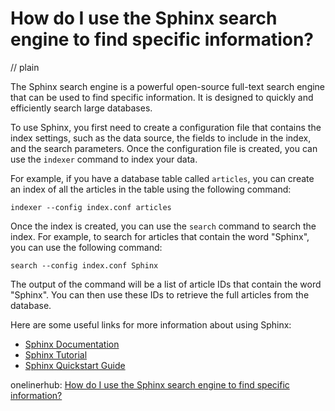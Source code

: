 # How do I use the Sphinx search engine to find specific information?
// plain

The Sphinx search engine is a powerful open-source full-text search engine that can be used to find specific information. It is designed to quickly and efficiently search large databases.

To use Sphinx, you first need to create a configuration file that contains the index settings, such as the data source, the fields to include in the index, and the search parameters. Once the configuration file is created, you can use the `indexer` command to index your data.

For example, if you have a database table called `articles`, you can create an index of all the articles in the table using the following command:

```
indexer --config index.conf articles
```

Once the index is created, you can use the `search` command to search the index. For example, to search for articles that contain the word "Sphinx", you can use the following command:

```
search --config index.conf Sphinx
```

The output of the command will be a list of article IDs that contain the word "Sphinx". You can then use these IDs to retrieve the full articles from the database.

Here are some useful links for more information about using Sphinx:

- [Sphinx Documentation](https://sphinxsearch.com/docs/)
- [Sphinx Tutorial](https://www.digitalocean.com/community/tutorials/how-to-install-and-configure-sphinx-on-ubuntu-14-04)
- [Sphinx Quickstart Guide](https://sphinxsearch.com/docs/current.html#quickstart)

onelinerhub: [How do I use the Sphinx search engine to find specific information?](https://onelinerhub.com/sphinxsearch/how-do-i-use-the-sphinx-search-engine-to-find-specific-information)